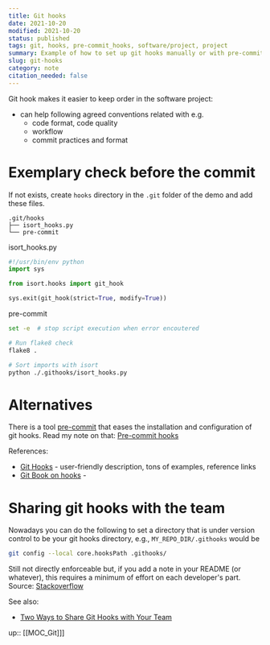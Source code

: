 ```yaml
---
title: Git hooks
date: 2021-10-20
modified: 2021-10-20
status: published
tags: git, hooks, pre-commit_hooks, software/project, project
summary: Example of how to set up git hooks manually or with pre-commit tool
slug: git-hooks
category: note
citation_needed: false
---
```

Git hook makes it easier to keep order in the software project:
- can help following agreed conventions related with e.g.
	+ code format, code quality
	+ workflow
	+ commit practices and format

# Exemplary check before the commit
If not exists, create `hooks` directory in the `.git` folder of the demo and add these files.
```
.git/hooks
├── isort_hooks.py
└── pre-commit
```

isort_hooks.py
```python
#!/usr/bin/env python
import sys

from isort.hooks import git_hook

sys.exit(git_hook(strict=True, modify=True))
```

pre-commit
```sh
set -e	# stop script execution when error encoutered

# Run flake8 check
flake8 .

# Sort imports with isort
python ./.githooks/isort_hooks.py
```

# Alternatives
There is a tool [pre-commit](https://pre-commit.com/) that eases the installation and configuration of git hooks. Read my note on that: [Pre-commit hooks](./pre-commit-hooks/)

References:
- [Git Hooks](https://githooks.com/) - user-friendly description, tons of examples, reference links
- [Git Book on hooks](https://git-scm.com/book/en/v2/Customizing-Git-Git-Hooks) - 

# Sharing git hooks with the team
Nowadays you can do the following to set a directory that is under version control to be your git hooks directory, e.g., `MY_REPO_DIR/.githooks` would be
```sh
git config --local core.hooksPath .githooks/
```
Still not directly enforceable but, if you add a note in your README (or whatever), this requires a minimum of effort on each developer's part.
Source: [Stackoverflow](https://stackoverflow.com/a/54281447/3247880)

See also:
- [Two Ways to Share Git Hooks with Your Team](https://www.viget.com/articles/two-ways-to-share-git-hooks-with-your-team/)

up:: [[MOC_Git]]]